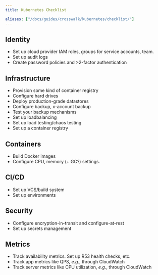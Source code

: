 ```yaml
---
title: Kubernetes Checklist

aliases: ["/docs/guides/crosswalk/kubernetes/checklist/"]
---
```


## Identity

* Set up cloud provider IAM roles, groups for service accounts, team.
* Set up audit logs
* Create password policies and >2-factor authentication

## Infrastructure

* Provision some kind of container registry
* Configure hard drives
* Deploy production-grade datastores
* Configure backup, x-account backup
* Test your backup mechanisms
* Set up loadbalancing
* Set up load testing/chaos testing
* Set up a container registry

## Containers

* Build Docker images
* Configure CPU, memory (+ GC?) settings.

## CI/CD

* Set up VCS/build system
* Set up environments

## Security

* Configure encryption-in-transit and configure-at-rest
* Set up secrets management

## Metrics

* Track availability metrics. Set up R53 health checks, etc.
* Track app metrics like QPS, _e.g._, through CloudWatch
* Track server metrics like CPU utilization, _e.g._, through CloudWatch
